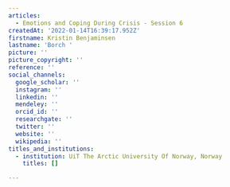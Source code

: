 ```yaml
---
articles:
  - Emotions and Coping During Crisis - Session 6
createdAt: '2022-01-14T16:39:17.952Z'
firstname: Kristin Benjaminsen
lastname: 'Borch '
picture: ''
picture_copyright: ''
reference: ''
social_channels:
  google_scholar: ''
  instagram: ''
  linkedin: ''
  mendeley: ''
  orcid_id: ''
  researchgate: ''
  twitter: ''
  website: ''
  wikipedia: ''
titles_and_institutions:
  - institution: UiT The Arctic University Of Norway, Norway
    titles: []

---
```

